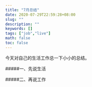 ```yaml
---
title: "7月总结"
date: 2020-07-29T22:59:28+08:00
slug: ""
description: ""
keywords: []
tags: ["job","live"]
math: false
toc: false
---
```

今天对自己的生活工作总一下小小的总结。

#####一、先说生活

#####二、再说工作


